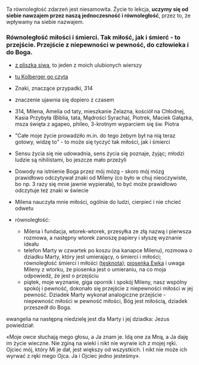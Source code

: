 Ta równoległość zdarzeń jest niesamowita. Życie to lekcja, **uczymy się od siebie nawzajem przez naszą jednoczesność i równoległość**, przez to, że wpływamy na siebie nazwajem.

### Równoległość miłości i śmierci. Tak miłość, jak i śmierć - to przejście. Przejście z niepewności w pewność, do człowieka i do Boga.

- [z pliszką siwą](https://literatura.wywrota.pl/wiersz-klasyka/41334-ksiadz-jan-twardowski-z-pliszka-siwa.html), to jeden z moich ulubionych wierszy 
- [tu Kolberger go czyta](https://drive.google.com/file/d/0Bx-kG-qtyzKSZjN5T0Rsckw0eWc/view?usp=sharing)

- Znaki, znaczące przypadki, 314
- znaczenie ujawnia się dopiero z czasem
- 314, Milena, Amelia od taty, mieszkanie Żelazna, kościół na Chłodnej, Kasia Przybyła (Biblia, tata, Mądrości Syracha), Piotrek, Maciek Gałązka, msza święta z agapeo, phileo, 3-krotnym wyparciem się św. Piotra
- "Całe moje życie prowadziło m.in. do tego żebym był na nią teraz gotowy, widzę to" - to może się tyczyć tak miłości, jak i śmierci
- Sensu życia się nie udowadnia, sens życia się poznaje, żyjąc; młodzi ludzie są nihilistami, bo jeszcze mało przeżyli
- Dowody na istnienie Boga przez mój mózg - skoro mój mózg prawidłowo odczytywał znaki od Mileny (co było w chuj nieoczywiste, bo np. 3 razy się mnie jawnie wypierała), to być może prawidłowo odczytuje też znaki w świecie
- Milena nauczyła mnie miłości, ogólnie do ludzi, cierpieć i nie chcieć odwetu
- równoległość:
  - Milena i fundacja, wtorek-wtorek, przesyłka ze złą nazwą i pierwsza rozmowa, a następny wtorek zanoszę papiery i słyszę wyznanie ideału
  - telefon Marty w czwartek po koszu (na kanapce Milenu), rozmowa o dziadku Marty, który jest umierający, o śmierci i miłości; równoległość śmierci i miłości ([tęsknota][tesknota-yt]); [piosenka Ewka][ewka-yt] i uwaga Mileny z wtorku, że piosenka jest o umieraniu, na co moja odpowiedź, że jest o przejściu
  - piątek, moje wyznanie, giga opornik i spokój Mileny, nasz wspólny spokój i pewność, dokonało się przejście z niepewności miłości w jej pewność. Dziadek Marty wykonał analogiczne przejście - niepewność miłości w pewność miłości, Bóg jest miłością, dziadek przeszedł do Boga.

ewangelia na następną niedzielę jest dla Marty i jej dziadka:
  Jezus powiedział:

  «Moje owce słuchają mego głosu, a Ja znam je. Idą one za Mną, a Ja daję im życie wieczne. Nie zginą na wieki i nikt nie wyrwie ich z mojej ręki. Ojciec mój, który Mi je dał, jest większy od wszystkich. I nikt nie może ich wyrwać z ręki mego Ojca. Ja i Ojciec jedno jesteśmy».

[tesknota-yt]: https://www.youtube.com/watch?v=WgLFRuhdZU4 
[ewka-yt]: https://www.youtube.com/watch?v=XvrVPG7uN34